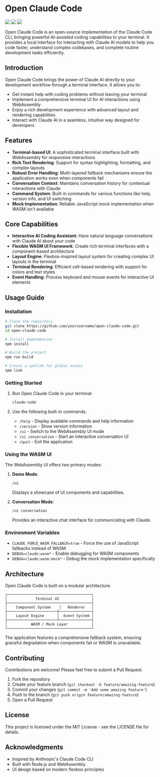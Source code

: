 # Open Claude Code

![](https://img.shields.io/badge/Node.js-18%2B-brightgreen?style=flat-square)
![](https://img.shields.io/badge/License-MIT-blue?style=flat-square)
![](https://img.shields.io/badge/Status-Alpha-orange?style=flat-square)

Open Claude Code is an open-source implementation of the Claude Code CLI, bringing powerful AI-assisted coding capabilities to your terminal. It provides a local interface for interacting with Claude AI models to help you code faster, understand complex codebases, and complete routine development tasks efficiently.

## Introduction

Open Claude Code brings the power of Claude AI directly to your development workflow through a terminal interface. It allows you to:

- Get instant help with coding problems without leaving your terminal
- Implement a comprehensive terminal UI for AI interactions using WebAssembly
- Enjoy a rich development experience with advanced layout and rendering capabilities
- Interact with Claude AI in a seamless, intuitive way designed for developers

## Features

- **Terminal-based UI**: A sophisticated terminal interface built with WebAssembly for responsive interactions
- **Rich Text Rendering**: Support for syntax highlighting, formatting, and complex layouts
- **Robust Error Handling**: Multi-layered fallback mechanisms ensure the application works even when components fail
- **Conversation Context**: Maintains conversation history for contextual interactions with Claude
- **Command System**: Built-in commands for various functions like help, version info, and UI switching
- **Mock Implementation**: Reliable JavaScript mock implementation when WASM isn't available

## Core Capabilities

- **Interactive AI Coding Assistant**: Have natural language conversations with Claude AI about your code
- **Flexible WASM UI Framework**: Create rich terminal interfaces with a component-based architecture
- **Layout Engine**: Flexbox-inspired layout system for creating complex UI layouts in the terminal
- **Terminal Rendering**: Efficient cell-based rendering with support for colors and text styles
- **Event Handling**: Process keyboard and mouse events for interactive UI elements

## Usage Guide

### Installation

```bash
# Clone the repository
git clone https://github.com/yourusername/open-claude-code.git
cd open-claude-code

# Install dependencies
npm install

# Build the project
npm run build

# Create a symlink for global access
npm link
```

### Getting Started

1. Run Open Claude Code in your terminal:
   ```bash
   claude-code
   ```

2. Use the following built-in commands:
   - `/help` - Display available commands and help information
   - `/version` - Show version information
   - `/ui` - Switch to the WebAssembly UI mode
   - `/ui conversation` - Start an interactive conversation UI
   - `/quit` - Exit the application

### Using the WASM UI

The WebAssembly UI offers two primary modes:

1. **Demo Mode**:
   ```bash
   /ui
   ```
   Displays a showcase of UI components and capabilities.

2. **Conversation Mode**:
   ```bash
   /ui conversation
   ```
   Provides an interactive chat interface for communicating with Claude.

### Environment Variables

- `CLAUDE_FORCE_WASM_FALLBACK=true` - Force the use of JavaScript fallbacks instead of WASM
- `DEBUG=claude:wasm*` - Enable debugging for WASM components
- `DEBUG=claude:wasm:mock*` - Debug the mock implementation specifically

## Architecture

Open Claude Code is built on a modular architecture:

```
┌───────────────────────────────────────┐
│             Terminal UI               │
├───────────────────────────────────────┤
│    Component System    │   Renderer   │
├───────────────────────┼───────────────┤
│    Layout Engine      │  Event System │
├───────────────────────┴───────────────┤
│           WASM / Mock Layer           │
└───────────────────────────────────────┘
```

The application features a comprehensive fallback system, ensuring graceful degradation when components fail or WASM is unavailable.

## Contributing

Contributions are welcome! Please feel free to submit a Pull Request.

1. Fork the repository
2. Create your feature branch (`git checkout -b feature/amazing-feature`)
3. Commit your changes (`git commit -m 'Add some amazing feature'`)
4. Push to the branch (`git push origin feature/amazing-feature`)
5. Open a Pull Request

## License

This project is licensed under the MIT License - see the LICENSE file for details.

## Acknowledgments

- Inspired by Anthropic's Claude Code CLI
- Built with Node.js and WebAssembly
- UI design based on modern flexbox principles
